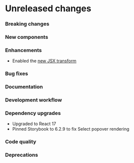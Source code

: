 # Unreleased changes

### Breaking changes

### New components

### Enhancements

- Enabled the [new JSX transform](https://reactjs.org/blog/2020/09/22/introducing-the-new-jsx-transform.html)

### Bug fixes

### Documentation

### Development workflow

### Dependency upgrades

- Upgraded to React 17
- Pinned Storybook to 6.2.9 to fix Select popover rendering

### Code quality

### Deprecations
